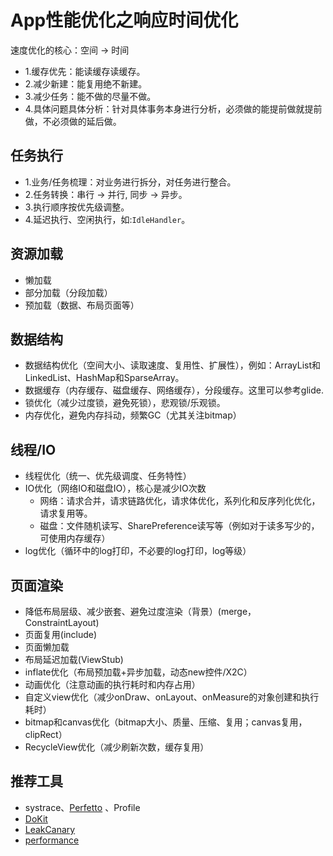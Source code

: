 # App性能优化之响应时间优化

速度优化的核心：空间 -> 时间

* 1.缓存优先：能读缓存读缓存。
* 2.减少新建：能复用绝不新建。
* 3.减少任务：能不做的尽量不做。
* 4.具体问题具体分析：针对具体事务本身进行分析，必须做的能提前做就提前做，不必须做的延后做。

## 任务执行

* 1.业务/任务梳理：对业务进行拆分，对任务进行整合。
* 2.任务转换：串行 -> 并行, 同步 -> 异步。
* 3.执行顺序按优先级调整。
* 4.延迟执行、空闲执行，如:`IdleHandler`。

## 资源加载

* 懒加载
* 部分加载（分段加载）
* 预加载（数据、布局页面等）

## 数据结构

* 数据结构优化（空间大小、读取速度、复用性、扩展性），例如：ArrayList和LinkedList、HashMap和SparseArray。
* 数据缓存（内存缓存、磁盘缓存、网络缓存），分段缓存。这里可以参考glide.
* 锁优化（减少过度锁，避免死锁），悲观锁/乐观锁。
* 内存优化，避免内存抖动，频繁GC（尤其关注bitmap）

## 线程/IO

* 线程优化（统一、优先级调度、任务特性）
* IO优化（网络IO和磁盘IO），核心是减少IO次数
  * 网络：请求合并，请求链路优化，请求体优化，系列化和反序列化优化，请求复用等。
  * 磁盘：文件随机读写、SharePreference读写等（例如对于读多写少的，可使用内存缓存）
* log优化（循环中的log打印，不必要的log打印，log等级）

## 页面渲染

* 降低布局层级、减少嵌套、避免过度渲染（背景）(merge，ConstraintLayout)
* 页面复用(include)
* 页面懒加载
* 布局延迟加载(ViewStub)
* inflate优化（布局预加载+异步加载，动态new控件/X2C）
* 动画优化（注意动画的执行耗时和内存占用）
* 自定义view优化（减少onDraw、onLayout、onMeasure的对象创建和执行耗时）
* bitmap和canvas优化（bitmap大小、质量、压缩、复用；canvas复用，clipRect）
* RecycleView优化（减少刷新次数，缓存复用）

## 推荐工具

* systrace、[Perfetto](https://ui.perfetto.dev/#!/) 、Profile
* [DoKit](https://github.com/didi/DoKit)
* [LeakCanary](https://github.com/square/leakcanary)
* [performance](https://github.com/xanderwang/performance)
